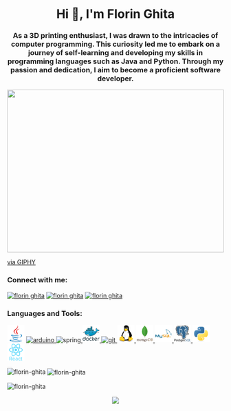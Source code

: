 <h1 align="center">Hi 👋, I'm Florin Ghita</h1>
<h3 align="center">As a 3D printing enthusiast, I was drawn to the intricacies of computer programming. This curiosity led me to embark on a journey of self-learning and developing my skills in programming languages such as Java and Python. Through my passion and dedication, I aim to become a proficient software developer.</h3>
<div style="width:100%;height:0;padding-bottom:75%;position:relative;"><img src="https://giphy.com/embed/qgQUggAC3Pfv687qPC" width="100%" height="100%" style="position:absolute" frameBorder="0" class="giphy-embed" allowFullScreen></iframe></div><p><a href="https://giphy.com/gifs/dommespace-domme-space-programador-qgQUggAC3Pfv687qPC">via GIPHY</a></p>
<h3 align="left">Connect with me:</h3>
<p align="left">
<a href="https://linkedin.com/in/florin-ghita" target="blank"><img align="center" src="https://raw.githubusercontent.com/rahuldkjain/github-profile-readme-generator/master/src/images/icons/Social/linked-in-alt.svg" alt="florin ghita" height="30" width="40" /></a>
<a href="https://www.hackerrank.com/florin1_stelist1" target="blank"><img align="center" src="https://raw.githubusercontent.com/rahuldkjain/github-profile-readme-generator/master/src/images/icons/Social/hackerrank.svg" alt="florin ghita" height="30" width="40" /></a>
<a href="https://leetcode.com/ghitafm94/" target="blank"><img align="center" src="https://raw.githubusercontent.com/rahuldkjain/github-profile-readme-generator/master/src/images/icons/Social/leet-code.svg" alt="florin ghita" height="30" width="40" /></a>
</p>

<h3 align="left">Languages and Tools:</h3>
<p align="left"> 
  <img src="https://raw.githubusercontent.com/devicons/devicon/master/icons/java/java-original.svg" alt="java" width="40" height="40"/> </a> <a href="https://www.linux.org/" target="_blank" rel="noreferrer">
  <a href="https://www.arduino.cc/" target="_blank" rel="noreferrer"> <img src="https://cdn.worldvectorlogo.com/logos/arduino-1.svg" alt="arduino" width="40" height="40"/> </a>
  <img src="https://cdn.jsdelivr.net/gh/devicons/devicon/icons/spring/spring-original.svg" alt="spring" width="40" height="40" /><a href="https://www.docker.com/" target="_blank" rel="noreferrer"> 
  <img src="https://raw.githubusercontent.com/devicons/devicon/master/icons/docker/docker-original-wordmark.svg" alt="docker" width="40" height="40"/> </a> <a href="https://git-scm.com/" target="_blank" rel="noreferrer"> 
  <img src="https://www.vectorlogo.zone/logos/git-scm/git-scm-icon.svg" alt="git" width="40" height="40"/> </a> <a href="https://www.java.com" target="_blank" rel="noreferrer"> 
   <a href="https://www.linux.org/" target="_blank" rel="noreferrer"> 
  <img src="https://raw.githubusercontent.com/devicons/devicon/master/icons/linux/linux-original.svg" alt="linux" width="40" height="40"/> </a> <a href="https://www.mongodb.com/" target="_blank" rel="noreferrer"> 
  <img src="https://raw.githubusercontent.com/devicons/devicon/master/icons/mongodb/mongodb-original-wordmark.svg" alt="mongodb" width="40" height="40"/> 
  </a> <a href="https://www.mysql.com/" target="_blank" rel="noreferrer"> <img src="https://raw.githubusercontent.com/devicons/devicon/master/icons/mysql/mysql-original-wordmark.svg" alt="mysql" width="40" height="40"/> </a> <a href="https://www.postgresql.org" target="_blank" rel="noreferrer"> <img src="https://raw.githubusercontent.com/devicons/devicon/master/icons/postgresql/postgresql-original-wordmark.svg" alt="postgresql" width="40" height="40"/> </a> <a href="https://www.python.org" target="_blank" rel="noreferrer"> <img src="https://raw.githubusercontent.com/devicons/devicon/master/icons/python/python-original.svg" alt="python" width="40" height="40"/> </a> <a href="https://reactjs.org/" target="_blank" rel="noreferrer"> <img src="https://raw.githubusercontent.com/devicons/devicon/master/icons/react/react-original-wordmark.svg" alt="react" width="40" height="40"/> </a> </p>
<p><img align="left" src="https://github-readme-stats.vercel.app/api/top-langs?username=florin-ghita&show_icons=true&locale=en&layout=compact" alt="florin-ghita" /></p>
<p>&nbsp;<img align="center" src="https://github-readme-stats.vercel.app/api?username=florin-ghita&show_icons=true&locale=en" alt="florin-ghita" /></p>

<p><img align="center" src="https://github-readme-streak-stats.herokuapp.com/?user=florin-ghita&" alt="florin-ghita" /></p>
<div align="center">
<img src="https://komarev.com/ghpvc/?username=Florin-Ghita&&style=flat-square" align="center" />
</div>  
